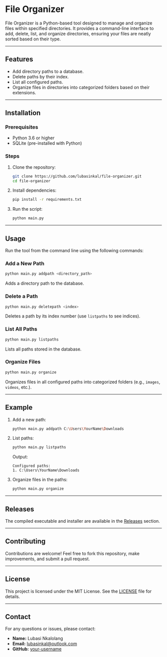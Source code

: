 # File Organizer

File Organizer is a Python-based tool designed to manage and organize files within specified directories. It provides a command-line interface to add, delete, list, and organize directories, ensuring your files are neatly sorted based on their type.

---

## Features

- Add directory paths to a database.
- Delete paths by their index.
- List all configured paths.
- Organize files in directories into categorized folders based on their extensions.

---

## Installation

### Prerequisites
- Python 3.6 or higher
- SQLite (pre-installed with Python)

### Steps
1. Clone the repository:
   ```bash
   git clone https://github.com/lubasinkal/file-organizer.git
   cd file-organizer
   ```
2. Install dependencies:
   ```bash
   pip install -r requirements.txt
   ```
3. Run the script:
   ```bash
   python main.py
   ```

---

## Usage

Run the tool from the command line using the following commands:

### Add a New Path
```bash
python main.py addpath <directory_path>
```
Adds a directory path to the database.

### Delete a Path
```bash
python main.py deletepath <index>
```
Deletes a path by its index number (use `listpaths` to see indices).

### List All Paths
```bash
python main.py listpaths
```
Lists all paths stored in the database.

### Organize Files
```bash
python main.py organize
```
Organizes files in all configured paths into categorized folders (e.g., `images`, `videos`, etc.).

---

## Example

1. Add a new path:
   ```bash
   python main.py addpath C:\Users\YourName\Downloads
   ```
2. List paths:
   ```bash
   python main.py listpaths
   ```
   Output:
   ```
   Configured paths:
   1. C:\Users\YourName\Downloads
   ```
3. Organize files in the paths:
   ```bash
   python main.py organize
   ```

---

## Releases

The compiled executable and installer are available in the [Releases](https://github.com/lubasinkal/file-organizer/releases) section.

---

## Contributing

Contributions are welcome! Feel free to fork this repository, make improvements, and submit a pull request.

---

## License

This project is licensed under the MIT License. See the [LICENSE](LICENSE) file for details.

---

## Contact

For any questions or issues, please contact:
- **Name:** Lubasi Nkalolang
- **Email:** lubasinkal@outlook.com
- **GitHub:** [your-username](https://github.com/lubasinkal)
